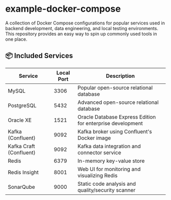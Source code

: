 # example-docker-compose

A collection of Docker Compose configurations for popular services used in backend development, data engineering, and local testing environments. This repository provides an easy way to spin up commonly used tools in one place.

## 📦 Included Services

| Service         | Local Port | Description                                                   |
|-----------------|------------|---------------------------------------------------------------|
| MySQL           | 3306       | Popular open-source relational database                       |
| PostgreSQL      | 5432       | Advanced open-source relational database                      |
| Oracle XE       | 1521       | Oracle Database Express Edition for enterprise development    |
| Kafka (Confluent) | 9092     | Kafka broker using Confluent's Docker image                   |
| Kafka Craft (Confluent) | 9092 | Kafka data integration and connector service                |
| Redis           | 6379       | In-memory key-value store                                    |
| Redis Insight   | 8001       | Web UI for monitoring and visualizing Redis                  |
| SonarQube       | 9000       | Static code analysis and quality/security scanner            |

